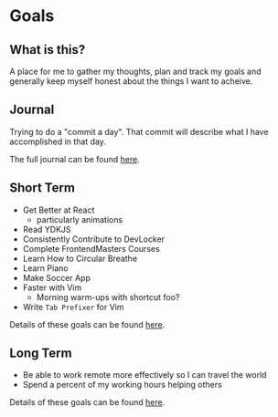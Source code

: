 # Goals

## What is this?
A place for me to gather my thoughts, plan and track my goals and generally keep
myself honest about the things I want to acheive.

## Journal
Trying to do a "commit a day". That commit will describe what I have accomplished
in that day.

The full journal can be found [here]().

## Short Term
- Get Better at React
  - particularly animations
- Read YDKJS
- Consistently Contribute to DevLocker 
- Complete FrontendMasters Courses
- Learn How to Circular Breathe
- Learn Piano
- Make Soccer App
- Faster with Vim
  - Morning warm-ups with shortcut foo?
- Write `Tab Prefixer` for Vim

Details of these goals can be found [here]().

## Long Term
- Be able to work remote more effectively so I can travel the world
- Spend a percent of my working hours helping others

Details of these goals can be found [here]().
